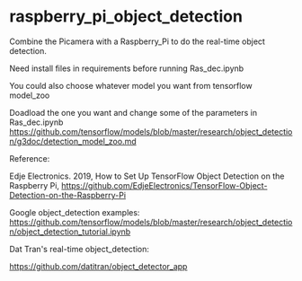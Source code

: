 # raspberry_pi_object_detection
Combine the Picamera with a Raspberry_Pi to do the real-time object detection.

Need install files in requirements before running Ras_dec.ipynb

You could also choose whatever model you want from tensorflow model_zoo

Doadload the one you want and change some of the parameters in Ras_dec.ipynb
https://github.com/tensorflow/models/blob/master/research/object_detection/g3doc/detection_model_zoo.md



Reference:

Edje Electronics. 2019, How to Set Up TensorFlow Object Detection on the Raspberry Pi, https://github.com/EdjeElectronics/TensorFlow-Object-Detection-on-the-Raspberry-Pi      

Google object_detection examples:
https://github.com/tensorflow/models/blob/master/research/object_detection/object_detection_tutorial.ipynb

Dat Tran's real-time object_detection:

https://github.com/datitran/object_detector_app
